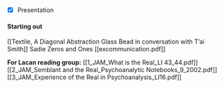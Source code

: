 - [x] Presentation 

#### Starting out
[[Textile, A Diagonal Abstraction Glass Bead in conversation with T’ai Smith]]
Sadie Zeros and Ones
[[excommunication.pdf]]

**For Lacan reading group:**
[[1_JAM_What is the Real_LI 43_44.pdf]]
[[2_JAM_Semblant and the Real_Psychoanalytic Notebooks_9_2002.pdf]]
[[3_JAM_Experience of the Real in Psychoanalysis_LI16.pdf]]